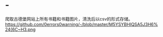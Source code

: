 # -
爬取古德堡网站上所有书籍和书籍图片，清洗后以csv的形式存储。
https://github.com/0errors0warning/-/blob/master/M5YSYBHIQSA5J3H6%24(6C~H3.png
